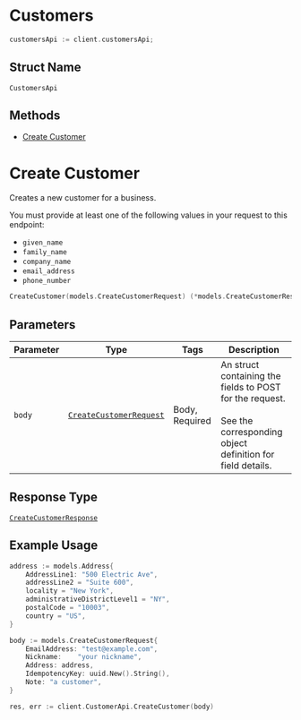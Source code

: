 # Customers

```go
customersApi := client.customersApi;
```

## Struct Name

`CustomersApi`

## Methods

* [Create Customer](../../doc/api/customers.md#create-customer)

# Create Customer

Creates a new customer for a business.

You must provide at least one of the following values in your request to this
endpoint:

- `given_name`
- `family_name`
- `company_name`
- `email_address`
- `phone_number`

```go
CreateCustomer(models.CreateCustomerRequest) (*models.CreateCustomerResponse, error)
```

## Parameters

| Parameter | Type | Tags | Description |
|  --- | --- | --- | --- |
| `body` | [`CreateCustomerRequest`](../../doc/models/create-customer-request.md) | Body, Required | An struct containing the fields to POST for the request.<br><br>See the corresponding object definition for field details. |

## Response Type

[`CreateCustomerResponse`](../../doc/models/create-customer-response.md)

## Example Usage

```go
address := models.Address{
    AddressLine1: "500 Electric Ave",
    addressLine2 = "Suite 600",
    locality = "New York",
    administrativeDistrictLevel1 = "NY",
    postalCode = "10003",
    country = "US",
}

body := models.CreateCustomerRequest{
    EmailAddress: "test@example.com",
    Nickname:    "your nickname",
    Address: address,
    IdempotencyKey: uuid.New().String(),
    Note: "a customer",
}

res, err := client.CustomerApi.CreateCustomer(body)
```
